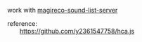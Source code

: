 work with [magireco-sound-list-server](https://github.com/hopelesssoulx/magireco-sound-list-server)

reference:  
    &emsp;&emsp;https://github.com/y2361547758/hca.js
